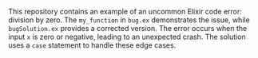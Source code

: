 This repository contains an example of an uncommon Elixir code error: division by zero.  The `my_function` in `bug.ex` demonstrates the issue, while `bugSolution.ex` provides a corrected version. The error occurs when the input `x` is zero or negative, leading to an unexpected crash. The solution uses a `case` statement to handle these edge cases.
